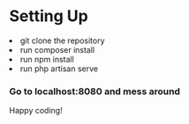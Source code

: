 <h1> Setting Up </h1>
<p> 
   <li> git clone the repository</li>
   <li> run composer install </li>
   <li>run npm install </li>
   <li> run php artisan serve </li>
     
  <h3> Go to localhost:8080 and mess around </h3>
 <p>
  Happy coding!
      
    
